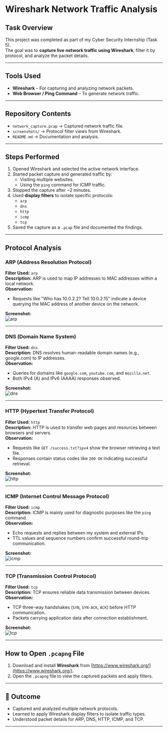 #  Wireshark Network Traffic Analysis

##  Task Overview
This project was completed as part of my Cyber Security Internship (Task 5).  
The goal was to **capture live network traffic using Wireshark**, filter it by protocol, and analyze the packet details.

---

##  Tools Used
- **Wireshark** – For capturing and analyzing network packets.
- **Web Browser / Ping Command** – To generate network traffic.

---

##  Repository Contents
- `network_capture.pcap` → Captured network traffic file.
- `screenshots/` → Protocol filter views from Wireshark.
- `README.md` → Documentation and analysis.

---

##  Steps Performed
1. Opened Wireshark and selected the active network interface.
2. Started packet capture and generated traffic by:
   - Visiting multiple websites.
   - Using the `ping` command for ICMP traffic.
3. Stopped the capture after ~2 minutes.
4. Used **display filters** to isolate specific protocols:
   - `arp`
   - `dns`
   - `http`
   - `icmp`
   - `tcp`
5. Saved the capture as a `.pcap` file and documented the findings.

---

##  Protocol Analysis

###  ARP (Address Resolution Protocol)
**Filter Used:** `arp`  
**Description:** ARP is used to map IP addresses to MAC addresses within a local network.  
**Observation:**  
- Requests like "Who has 10.0.2.2? Tell 10.0.2.15" indicate a device querying the MAC address of another device on the network.

**Screenshot:**  
![arp](https://github.com/user-attachments/assets/08598264-d5ed-4c79-a288-7b011911202d)

---

###  DNS (Domain Name System)
**Filter Used:** `dns`  
**Description:** DNS resolves human-readable domain names (e.g., google.com) to IP addresses.  
**Observation:**  
- Queries for domains like `google.com`, `youtube.com`, and `mozilla.net`.
- Both IPv4 (A) and IPv6 (AAAA) responses observed.

**Screenshot:**  
![dns](https://github.com/user-attachments/assets/a46b254a-6915-4f83-8d97-2352e43ed1b9)

---

###  HTTP (Hypertext Transfer Protocol)
**Filter Used:** `http`  
**Description:** HTTP is used to transfer web pages and resources between browsers and servers.  
**Observation:**  
- Requests like `GET /success.txt?ipv4` show the browser retrieving a text file.
- Responses contain status codes like `200 OK` indicating successful retrieval.

**Screenshot:**  
![http](https://github.com/user-attachments/assets/23200a2f-3ded-4a85-951b-44011caaf5fd)

---

###  ICMP (Internet Control Message Protocol)
**Filter Used:** `icmp`  
**Description:** ICMP is mainly used for diagnostic purposes like the `ping` command.  
**Observation:**  
- Echo requests and replies between my system and external IPs.
- TTL values and sequence numbers confirm successful round-trip communication.

**Screenshot:**  
![icmp](https://github.com/user-attachments/assets/f426a712-5396-4df9-8e9b-ab72e94d38bf)

---

###  TCP (Transmission Control Protocol)
**Filter Used:** `tcp`  
**Description:** TCP ensures reliable data transmission between devices.  
**Observation:**  
- TCP three-way handshakes (`SYN`, `SYN-ACK`, `ACK`) before HTTP communication.
- Packets carrying application data after connection establishment.

**Screenshot:**  
![tcp](https://github.com/user-attachments/assets/5605efd7-0aa1-4b1f-8fec-5833a1a98d39)

---

##  How to Open `.pcapng` File
1. Download and install **Wireshark** from [https://www.wireshark.org/](https://www.wireshark.org/).
2. Open the `.pcapng` file to view the captured packets and apply filters.

---

## 🎯 Outcome
- Captured and analyzed multiple network protocols.
- Learned to apply Wireshark display filters to isolate traffic types.
- Understood packet details for ARP, DNS, HTTP, ICMP, and TCP.

---
